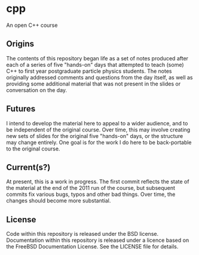 cpp
===

An open C++ course

Origins
-------
The contents of this repository began life as a set of notes produced after each of a series of five "hands-on" days that attempted to teach (some) C++ to first year postgraduate particle physics students. The notes originally addressed comments and questions from the day itself, as well as providing some additional material that was not present in the slides or conversation on the day.

Futures
-------
I intend to develop the material here to appeal to a wider audience, and to be independent of the original course. Over time, this may involve creating new sets of slides for the original five "hands-on" days, or the structure may change entirely. One goal is for the work I do here to be back-portable to the original course.

Current(s?)
-----------
At present, this is a work in progress. The first commit reflects the state of the material at the end of the 2011 run of the course, but subsequent commits fix various bugs, typos and other bad things. Over time, the changes should become more substantial.

License
-------
Code within this repository is released under the BSD license.
Documentation within this repository is released under a licence based on the FreeBSD Documentation License. See the LICENSE file for details.
